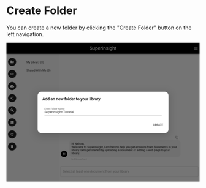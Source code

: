 # Create Folder

You can create a new folder by clicking the "Create Folder" button on the left navigation.

![Create Folder](../assets/images/tutorial/create-folder.png)

